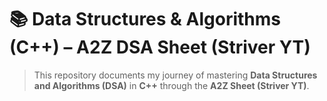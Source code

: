 # 📚 Data Structures & Algorithms (C++) – A2Z DSA Sheet (Striver YT)

> This repository documents my journey of mastering **Data Structures and Algorithms (DSA)** in **C++** through the **A2Z Sheet (Striver YT)**.
